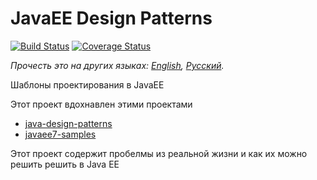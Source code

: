# JavaEE Design Patterns
[![Build Status](https://travis-ci.org/anton-tregubov/javaee-design-patterns.svg?branch=master)](https://travis-ci.org/anton-tregubov/javaee-design-patterns)
[![Coverage Status](https://coveralls.io/repos/github/anton-tregubov/javaee-design-patterns/badge.svg?branch=master)](https://coveralls.io/github/anton-tregubov/javaee-design-patterns?branch=master)

*Прочесть это на других языках: [English](README.md), [Русский](README.ru.md).*

Шаблоны проектирования в JavaEE

Этот проект вдохнавлен этими проектами
* [java-design-patterns](https://github.com/iluwatar/java-design-patterns)
* [javaee7-samples](https://github.com/javaee-samples/javaee7-samples)

Этот проект содержит пробелмы из реальной жизни и как их можно решить решить в Java EE  
